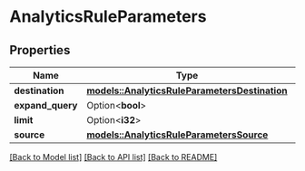 # AnalyticsRuleParameters

## Properties

Name | Type | Description | Notes
------------ | ------------- | ------------- | -------------
**destination** | [**models::AnalyticsRuleParametersDestination**](AnalyticsRuleParametersDestination.md) |  | 
**expand_query** | Option<**bool**> |  | [optional]
**limit** | Option<**i32**> |  | [optional]
**source** | [**models::AnalyticsRuleParametersSource**](AnalyticsRuleParametersSource.md) |  | 

[[Back to Model list]](../README.md#documentation-for-models) [[Back to API list]](../README.md#documentation-for-api-endpoints) [[Back to README]](../README.md)


